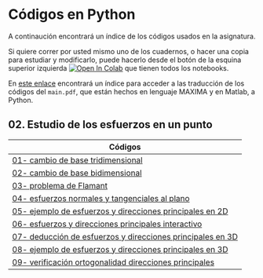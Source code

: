 # Códigos en Python

A continaución encontrará un índice de los códigos usados en la asignatura.

Si quiere correr por usted mismo uno de los cuadernos, o hacer una copia para estudiar y modificarlo, puede hacerlo desde el botón de la esquina superior izquierda <a href="https://colab.research.google.com/?hl=es" target="_parent"><img src="https://colab.research.google.com/assets/colab-badge.svg" alt="Open In Colab"/></a> que tienen todos los notebooks.

En [este enlace](https://github.com/jnramirezg/medio_continuo/tree/main/codigo) encontrará un índice para acceder a las traducción de los códigos del ```main.pdf```, que están hechos en lenguaje MAXIMA y en Matlab, a Python.

## 02. Estudio de los esfuerzos en un punto
| Códigos                                                                             | 
|---                                                                                  |                                       
|[01- cambio de base tridimensional](https://github.com/jnramirezg/medio_continuo/blob/main/codigo/01-(2_6_1)-cambio_base_tri.ipynb)|
|[02- cambio de base bidimensional](https://github.com/jnramirezg/medio_continuo/blob/main/codigo/02-(2_6_2)-cambio_base_bi.ipynb)|
|[03- problema de Flamant](https://github.com/jnramirezg/medio_continuo/blob/main/codigo/03-(2_6_2)-problema_flamant.ipynb)|
|[04- esfuerzos normales y tangenciales al plano](https://github.com/jnramirezg/medio_continuo/blob/main/codigo/04-(2_7)-tan_nor_plano.ipynb)|
|[05- ejemplo de esfuerzos y direcciones principales en 2D](https://github.com/jnramirezg/medio_continuo/blob/main/codigo/05-(2_8_1)-ejemplo_1.ipynb)|
|[06- esfuerzos y direcciones principales interactivo](https://github.com/jnramirezg/medio_continuo/blob/main/codigo/06-esf_dir_pples_interactivo.ipynb)|
|[07- deducción de esfuerzos y direcciones principales en 3D](https://github.com/jnramirezg/medio_continuo/blob/main/codigo/07-(2_8_2)-tens_dir_princ_3d.ipynb)|
|[08- ejemplo de esfuerzos y direcciones principales en 3D](https://github.com/jnramirezg/medio_continuo/blob/main/codigo/08-(2_8_2)-ejemplo_1.ipynb)|
|[09- verificación ortogonalidad direcciones principales](https://github.com/jnramirezg/medio_continuo/blob/main/codigo/09-(2_8_4)_ortogonalidad_dir_pples.ipynb)|
